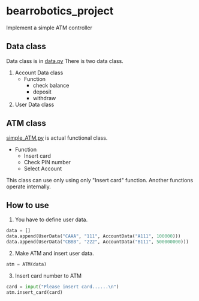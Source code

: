 # bearrobotics_project
Implement a simple ATM controller

## Data class
Data class is in [data.py](https://github.com/hyelimchoi1223/bearrobotics_project/blob/main/data.py)
There is two data class.
1. Account Data class
      - Function
        * check balance
        * deposit
        * withdraw
2. User Data class

## ATM class
[simple_ATM.py](https://github.com/hyelimchoi1223/bearrobotics_project/blob/main/simple_ATM.py) is actual functional class.
- Function
  * Insert card
  * Check PIN number
  * Select Account

This class can use only using only "Insert card" function. Another functions operate internally.

## How to use
1. You have to define user data.
```python
data = []
data.append(UserData("CAAA", "111", AccountData("A111", 100000)))
data.append(UserData("CBBB", "222", AccountData("B111", 500000000)))
```
2. Make ATM and insert user data.
```python
atm = ATM(data)
```
3. Insert card number to ATM
```python
card = input("Please insert card......\n")
atm.insert_card(card)
```
